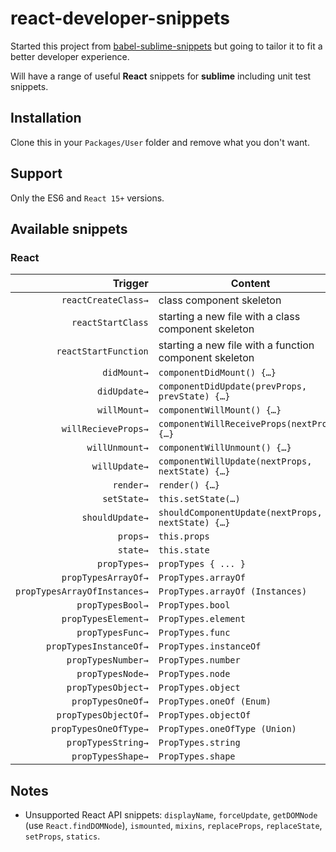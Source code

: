 # react-developer-snippets

Started this project from [babel-sublime-snippets](https://github.com/babel/babel-sublime-snippets) but going to tailor it to fit a better developer experience.

Will have a range of useful **React** snippets for **sublime** including unit test snippets.

## Installation

Clone this in your `Packages/User` folder and remove what you don't want.

## Support

Only the ES6 and `React 15+` versions.

## Available snippets

### React

| Trigger  | Content |
| -------: | ------- |
| `reactCreateClass→`   | class component skeleton |
| `reactStartClass`   | starting a new file with a class component skeleton |
| `reactStartFunction`   | starting a new file with a function component skeleton |
| `didMount→`   | `componentDidMount() {…}` |
| `didUpdate→`  | `componentDidUpdate(prevProps, prevState) {…}` |
| `willMount→`   | `componentWillMount() {…}` |
| `willRecieveProps→`   | `componentWillReceiveProps(nextProps) {…}` |
| `willUnmount→`  | `componentWillUnmount() {…}` |
| `willUpdate→`  | `componentWillUpdate(nextProps, nextState) {…}` |
| `render→`   | `render() {…}` |
| `setState→`   | `this.setState(…)` |
| `shouldUpdate→`   | `shouldComponentUpdate(nextProps, nextState) {…}` |
| `props→` | `this.props` |
| `state→` | `this.state` |
| `propTypes→`    | `propTypes { ... }` |
| `propTypesArrayOf→`   | `PropTypes.arrayOf` |
| `propTypesArrayOfInstances→`  | `PropTypes.arrayOf (Instances)` |
| `propTypesBool→`   | `PropTypes.bool` |
| `propTypesElement→`   | `PropTypes.element` |
| `propTypesFunc→`   | `PropTypes.func` |
| `propTypesInstanceOf→`   | `PropTypes.instanceOf` |
| `propTypesNumber→`   | `PropTypes.number` |
| `propTypesNode→`   | `PropTypes.node` |
| `propTypesObject→`   | `PropTypes.object` |
| `propTypesOneOf→`  | `PropTypes.oneOf (Enum)` |
| `propTypesObjectOf→`  | `PropTypes.objectOf` |
| `propTypesOneOfType→` | `PropTypes.oneOfType (Union)` |
| `propTypesString→`   | `PropTypes.string` |
| `propTypesShape→`  | `PropTypes.shape` |

## Notes

  * Unsupported React API snippets: `displayName`, `forceUpdate`, `getDOMNode` (use `React.findDOMNode`), `ismounted`, `mixins`, `replaceProps`, `replaceState`, `setProps`, `statics`.

